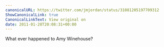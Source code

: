 ```yaml
---
canonicalURL: https://twitter.com/jmjordan/status/31081205197709312
ShowCanonicalLink: true
CanonicalLinkText: View original on
date: 2011-01-28T20:08:31+00:00
---
```

What ever happened to Amy Winehouse?